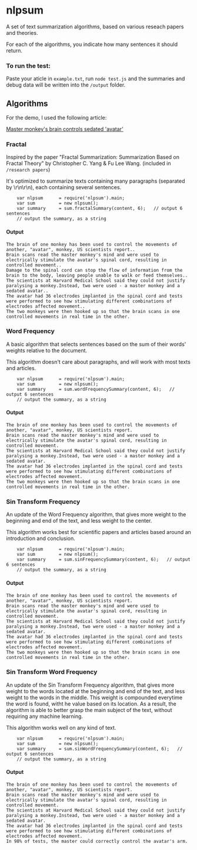 # nlpsum #

A set of text summarization algorithms, based on various reseach papers and theories.

For each of the algorithms, you indicate how many sentences it should return.

### To run the test: ###
Paste your aticle in `example.txt`, run `node test.js` and the summaries and debug data will be written into the `/output` folder.


## Algorithms ##
For the demo, I used the following article:

[Master monkey's brain controls sedated 'avatar'](http://www.bbc.co.uk/news/health-26224813)

### Fractal ###
Inspired by the paper "Fractal Summarization: Summarization Based on Fractal Theory" by Christopher C. Yang & Fu Lee Wang. (included in `/research papers`)

It's optimized to summarize texts containing many paragraphs (separated by \r\n\r\n), each containing several sentences.

```
    var nlpsum      = require('nlpsum').main;
    var sum         = new nlpsum();
    var summary     = sum.fractalSummary(content, 6);   // output 6 sentences
    // output the summary, as a string
``` 

#### Output ####
```
The brain of one monkey has been used to control the movements of another, "avatar", monkey, US scientists report..
Brain scans read the master monkey's mind and were used to electrically stimulate the avatar's spinal cord, resulting in controlled movement..
Damage to the spinal cord can stop the flow of information from the brain to the body, leaving people unable to walk or feed themselves..
The scientists at Harvard Medical School said they could not justify paralysing a monkey.Instead, two were used - a master monkey and a sedated avatar..
The avatar had 36 electrodes implanted in the spinal cord and tests were performed to see how stimulating different combinations of electrodes affected movement..
The two monkeys were then hooked up so that the brain scans in one controlled movements in real time in the other.
```


### Word Frequency ###
A basic algorithm that selects sentences based on the sum of their words' weights relative to the document.

This algorithm doesn't care about paragraphs, and will work with most texts and articles.

```
    var nlpsum      = require('nlpsum').main;
    var sum         = new nlpsum();
    var summary     = sum.wordFrequencySummary(content, 6);   // output 6 sentences
    // output the summary, as a string
``` 

#### Output ####
```
The brain of one monkey has been used to control the movements of another, "avatar", monkey, US scientists report.
Brain scans read the master monkey's mind and were used to electrically stimulate the avatar's spinal cord, resulting in controlled movement.
The scientists at Harvard Medical School said they could not justify paralysing a monkey.Instead, two were used - a master monkey and a sedated avatar.
The avatar had 36 electrodes implanted in the spinal cord and tests were performed to see how stimulating different combinations of electrodes affected movement.
The two monkeys were then hooked up so that the brain scans in one controlled movements in real time in the other.
```




### Sin Transform Frequency ###
An update of the Word Frequency algorithm, that gives more weight to the beginning and end of the text, and less weight to the center.

This algorithm works best for scientific papers and articles based around an introduction and conclusion.


```
    var nlpsum      = require('nlpsum').main;
    var sum         = new nlpsum();
    var summary     = sum.sinFrequencySummary(content, 6);   // output 6 sentences
    // output the summary, as a string
``` 

#### Output ####
```
The brain of one monkey has been used to control the movements of another, "avatar", monkey, US scientists report.
Brain scans read the master monkey's mind and were used to electrically stimulate the avatar's spinal cord, resulting in controlled movement.
The scientists at Harvard Medical School said they could not justify paralysing a monkey.Instead, two were used - a master monkey and a sedated avatar.
The avatar had 36 electrodes implanted in the spinal cord and tests were performed to see how stimulating different combinations of electrodes affected movement.
The two monkeys were then hooked up so that the brain scans in one controlled movements in real time in the other.
```






### Sin Transform Word Frequency ###
An update of the Sin Transform Frequency algorithm, that gives more weight to the words located at the beginning and end of the text, and less weight to the words in the middle.
This weight is compounded everytime the word is found, witht he value based on its location.
As a result, the algorithm is able to better grasp the main subject of the text, without requiring any machine learning.

This algorithm works well on any kind of text.


```
    var nlpsum      = require('nlpsum').main;
    var sum         = new nlpsum();
    var summary     = sum.sinWordFrequencySummary(content, 6);   // output 6 sentences
    // output the summary, as a string
``` 

#### Output ####
```
The brain of one monkey has been used to control the movements of another, "avatar", monkey, US scientists report.
Brain scans read the master monkey's mind and were used to electrically stimulate the avatar's spinal cord, resulting in controlled movement.
The scientists at Harvard Medical School said they could not justify paralysing a monkey.Instead, two were used - a master monkey and a sedated avatar.
The avatar had 36 electrodes implanted in the spinal cord and tests were performed to see how stimulating different combinations of electrodes affected movement.
In 98% of tests, the master could correctly control the avatar's arm.
```

